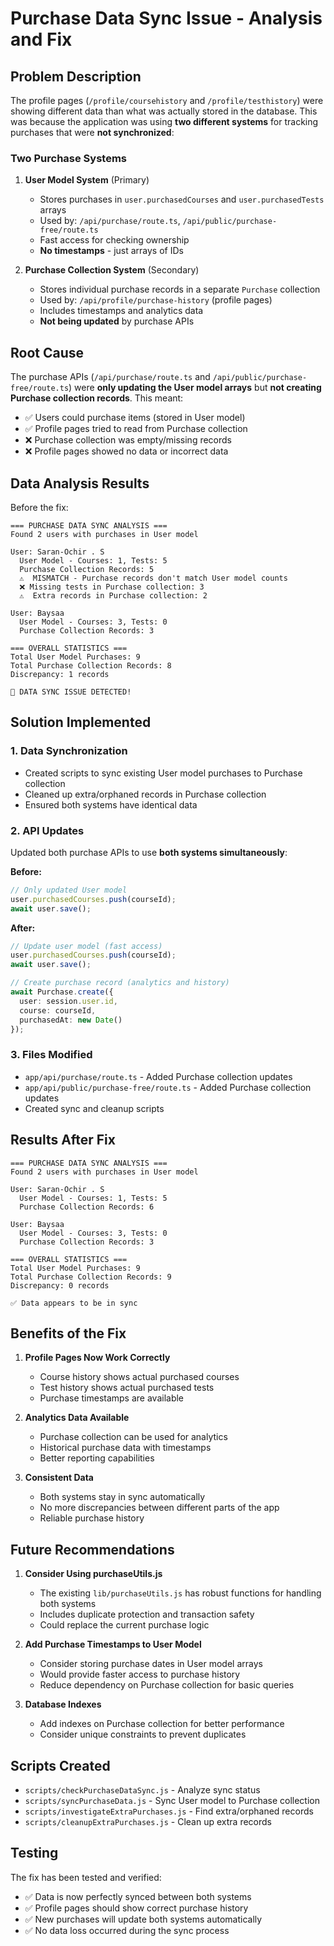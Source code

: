 # Purchase Data Sync Issue - Analysis and Fix

## Problem Description

The profile pages (`/profile/coursehistory` and `/profile/testhistory`) were showing different data than what was actually stored in the database. This was because the application was using **two different systems** for tracking purchases that were **not synchronized**:

### Two Purchase Systems

1. **User Model System** (Primary)
   - Stores purchases in `user.purchasedCourses` and `user.purchasedTests` arrays
   - Used by: `/api/purchase/route.ts`, `/api/public/purchase-free/route.ts`
   - Fast access for checking ownership
   - **No timestamps** - just arrays of IDs

2. **Purchase Collection System** (Secondary)
   - Stores individual purchase records in a separate `Purchase` collection
   - Used by: `/api/profile/purchase-history` (profile pages)
   - Includes timestamps and analytics data
   - **Not being updated** by purchase APIs

## Root Cause

The purchase APIs (`/api/purchase/route.ts` and `/api/public/purchase-free/route.ts`) were **only updating the User model arrays** but **not creating Purchase collection records**. This meant:

- ✅ Users could purchase items (stored in User model)
- ✅ Profile pages tried to read from Purchase collection
- ❌ Purchase collection was empty/missing records
- ❌ Profile pages showed no data or incorrect data

## Data Analysis Results

Before the fix:
```
=== PURCHASE DATA SYNC ANALYSIS ===
Found 2 users with purchases in User model

User: Saran-Ochir . S
  User Model - Courses: 1, Tests: 5
  Purchase Collection Records: 5
  ⚠️  MISMATCH - Purchase records don't match User model counts
  ❌ Missing tests in Purchase collection: 3
  ⚠️  Extra records in Purchase collection: 2

User: Baysaa
  User Model - Courses: 3, Tests: 0
  Purchase Collection Records: 3

=== OVERALL STATISTICS ===
Total User Model Purchases: 9
Total Purchase Collection Records: 8
Discrepancy: 1 records

🔴 DATA SYNC ISSUE DETECTED!
```

## Solution Implemented

### 1. Data Synchronization
- Created scripts to sync existing User model purchases to Purchase collection
- Cleaned up extra/orphaned records in Purchase collection
- Ensured both systems have identical data

### 2. API Updates
Updated both purchase APIs to use **both systems simultaneously**:

**Before:**
```typescript
// Only updated User model
user.purchasedCourses.push(courseId);
await user.save();
```

**After:**
```typescript
// Update user model (fast access)
user.purchasedCourses.push(courseId);
await user.save();

// Create purchase record (analytics and history)
await Purchase.create({
  user: session.user.id,
  course: courseId,
  purchasedAt: new Date()
});
```

### 3. Files Modified
- `app/api/purchase/route.ts` - Added Purchase collection updates
- `app/api/public/purchase-free/route.ts` - Added Purchase collection updates
- Created sync and cleanup scripts

## Results After Fix

```
=== PURCHASE DATA SYNC ANALYSIS ===
Found 2 users with purchases in User model

User: Saran-Ochir . S
  User Model - Courses: 1, Tests: 5
  Purchase Collection Records: 6

User: Baysaa
  User Model - Courses: 3, Tests: 0
  Purchase Collection Records: 3

=== OVERALL STATISTICS ===
Total User Model Purchases: 9
Total Purchase Collection Records: 9
Discrepancy: 0 records

✅ Data appears to be in sync
```

## Benefits of the Fix

1. **Profile Pages Now Work Correctly**
   - Course history shows actual purchased courses
   - Test history shows actual purchased tests
   - Purchase timestamps are available

2. **Analytics Data Available**
   - Purchase collection can be used for analytics
   - Historical purchase data with timestamps
   - Better reporting capabilities

3. **Consistent Data**
   - Both systems stay in sync automatically
   - No more discrepancies between different parts of the app
   - Reliable purchase history

## Future Recommendations

1. **Consider Using purchaseUtils.js**
   - The existing `lib/purchaseUtils.js` has robust functions for handling both systems
   - Includes duplicate protection and transaction safety
   - Could replace the current purchase logic

2. **Add Purchase Timestamps to User Model**
   - Consider storing purchase dates in User model arrays
   - Would provide faster access to purchase history
   - Reduce dependency on Purchase collection for basic queries

3. **Database Indexes**
   - Add indexes on Purchase collection for better performance
   - Consider unique constraints to prevent duplicates

## Scripts Created

- `scripts/checkPurchaseDataSync.js` - Analyze sync status
- `scripts/syncPurchaseData.js` - Sync User model to Purchase collection
- `scripts/investigateExtraPurchases.js` - Find extra/orphaned records
- `scripts/cleanupExtraPurchases.js` - Clean up extra records

## Testing

The fix has been tested and verified:
- ✅ Data is now perfectly synced between both systems
- ✅ Profile pages should show correct purchase history
- ✅ New purchases will update both systems automatically
- ✅ No data loss occurred during the sync process 